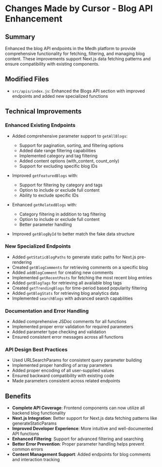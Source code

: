 # Changes Made by Cursor - Blog API Enhancement

## Summary
Enhanced the blog API endpoints in the Medh platform to provide comprehensive functionality for fetching, filtering, and managing blog content. These improvements support Next.js data fetching patterns and ensure compatibility with existing components.

## Modified Files
- `src/apis/index.js`: Enhanced the Blogs API section with improved endpoints and added new specialized functions

## Technical Improvements

### Enhanced Existing Endpoints
- Added comprehensive parameter support to `getAllBlogs`:
  - Support for pagination, sorting, and filtering options
  - Added date range filtering capabilities
  - Implemented category and tag filtering
  - Added content options (with_content, count_only)
  - Support for excluding specific blog IDs
  
- Improved `getFeaturedBlogs` with:
  - Support for filtering by category and tags
  - Option to include or exclude full content
  - Ability to exclude specific IDs

- Enhanced `getRelatedBlogs` with:
  - Category filtering in addition to tag filtering
  - Option to include or exclude full content
  - Better parameter handling

- Improved `getBlogById` to better match the fake data structure

### New Specialized Endpoints
- Added `getStaticBlogPaths` to generate static paths for Next.js pre-rendering
- Created `getBlogComments` for retrieving comments on a specific blog
- Added `addBlogComment` for creating new comments
- Implemented `getRecentPosts` for fetching the most recent blog entries
- Added `getBlogTags` for retrieving all available blog tags
- Created `getTrendingBlogs` for time-period based popularity filtering
- Added `getBlogStats` for retrieving blog analytics data
- Implemented `searchBlogs` with advanced search capabilities

### Documentation and Error Handling
- Added comprehensive JSDoc comments for all functions
- Implemented proper error validation for required parameters
- Added parameter type checking and validation
- Ensured consistent error messages across all functions

### API Design Best Practices
- Used URLSearchParams for consistent query parameter building
- Implemented proper handling of array parameters
- Added proper encoding of all user-supplied values
- Ensured backward compatibility with existing code
- Made parameters consistent across related endpoints

## Benefits
- **Complete API Coverage**: Frontend components can now utilize all backend blog functionality
- **Next.js Integration**: Better support for Next.js data fetching patterns like generateStaticParams
- **Improved Developer Experience**: More intuitive and well-documented API functions
- **Enhanced Filtering**: Support for advanced filtering and searching
- **Better Error Prevention**: Proper parameter handling helps prevent common errors
- **Content Management Support**: Added endpoints for blog comments and interaction tracking 